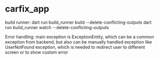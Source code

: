 # carfix_app

build runner:
dart run build_runner build --delete-conflicting-outputs
dart run build_runner watch --delete-conflicting-outputs

Error handling:
main exception is ExceptionEntity, which can be a common exception from backend, but also can be manually
handled exception like UserNotFound exception, which is needed to redirect user to different screen
or to show custom error
